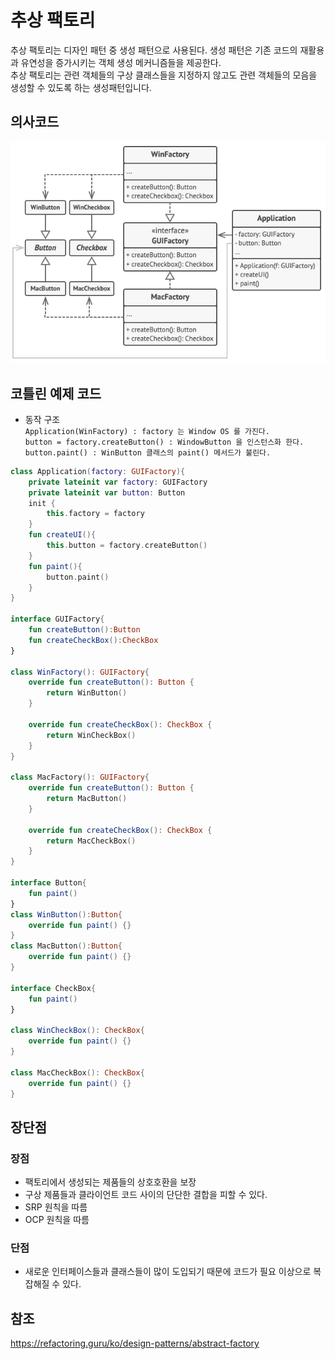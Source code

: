# 추상 팩토리
추상 팩토리는 디자인 패턴 중 생성 패턴으로 사용된다. 생성 패턴은 기존 코드의 재활용과 유연성을 증가시키는 객체 생성 메커니즘들을 제공한다.   
추상 팩토리는 관련 객체들의 구상 클래스들을 지정하지 않고도 관련 객체들의 모음을 생성할 수 있도록 하는 생성패턴입니다.
## 의사코드
![Alt text](이미지/추상팩토리의사코드구조.png)
## 코틀린 예제 코드
- 동작 구조   
`Application(WinFactory) : factory 는 Window OS 를 가진다.`   
`button = factory.createButton() : WindowButton 을 인스턴스화 한다.`   
`button.paint() : WinButton 클래스의 paint() 메서드가 불린다.`
```kotlin
class Application(factory: GUIFactory){
    private lateinit var factory: GUIFactory
    private lateinit var button: Button
    init {
        this.factory = factory
    }
    fun createUI(){
        this.button = factory.createButton()
    }
    fun paint(){
        button.paint()
    }
}

interface GUIFactory{
    fun createButton():Button
    fun createCheckBox():CheckBox
}

class WinFactory(): GUIFactory{
    override fun createButton(): Button {
        return WinButton()
    }

    override fun createCheckBox(): CheckBox {
        return WinCheckBox()
    }
}

class MacFactory(): GUIFactory{
    override fun createButton(): Button {
        return MacButton()
    }

    override fun createCheckBox(): CheckBox {
        return MacCheckBox()
    }
}

interface Button{
    fun paint()
}
class WinButton():Button{
    override fun paint() {}
}
class MacButton():Button{
    override fun paint() {}
}

interface CheckBox{
    fun paint()
}

class WinCheckBox(): CheckBox{
    override fun paint() {}
}

class MacCheckBox(): CheckBox{
    override fun paint() {}
}
```
## 장단점
### 장점
- 팩토리에서 생성되는 제품들의 상호호환을 보장
- 구상 제품들과 클라이언트 코드 사이의 단단한 결합을 피할 수 있다.
- SRP 원칙을 따름
- OCP 원칙을 따름
### 단점
- 새로운 인터페이스들과 클래스들이 많이 도입되기 때문에 코드가 필요 이상으로 복잡해질 수 있다.

## 참조
https://refactoring.guru/ko/design-patterns/abstract-factory